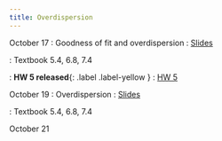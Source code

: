 ```yaml
---
title: Overdispersion
---
```


October 17
: Goodness of fit and overdispersion
  : [Slides](https://sta712-f22.github.io/slides/lecture_22.pdf)
    
: Textbook 5.4, 6.8, 7.4

: **HW 5 released**{: .label .label-yellow }
  : [HW 5](https://sta712-f22.github.io/homework/HW5.pdf)

October 19
: Overdispersion
  : [Slides](https://sta712-f22.github.io/slides/lecture_23.pdf)
    
: Textbook 5.4, 6.8, 7.4

October 21
